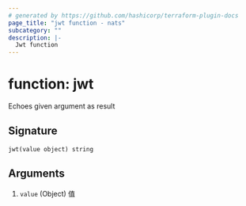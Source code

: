 ```yaml
---
# generated by https://github.com/hashicorp/terraform-plugin-docs
page_title: "jwt function - nats"
subcategory: ""
description: |-
  Jwt function
---
```


# function: jwt

Echoes given argument as result



## Signature

<!-- signature generated by tfplugindocs -->
```text
jwt(value object) string
```

## Arguments

<!-- arguments generated by tfplugindocs -->
1. `value` (Object) 值

